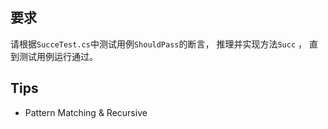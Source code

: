 ## 要求

请根据`SucceTest.cs`中测试用例`ShouldPass`的断言， 推理并实现方法`Succ` ， 直到测试用例运行通过。

## Tips

- Pattern Matching & Recursive
